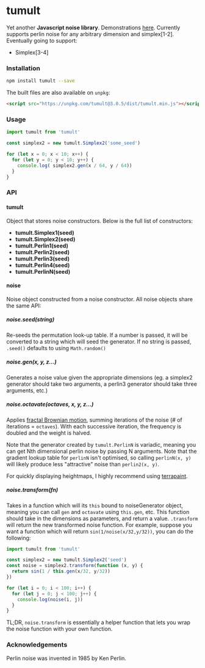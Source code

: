 # tumult

Yet another **Javascript noise library**. Demonstrations [here](http://scottyfillups.github.io/tumult). Currently supports perlin noise for any arbitrary dimension and simplex[1-2]. Eventually going to support:
* Simplex[3-4]

### Installation

```sh
npm install tumult --save
```

The built files are also available on `unpkg`:


```html
<script src="https://unpkg.com/tumult@3.0.5/dist/tumult.min.js"></script>
```

### Usage

```js
import tumult from 'tumult'

const simplex2 = new tumult.Simplex2('some_seed')

for (let x = 0; x < 10; x++) {
  for (let y = 0; y < 10; y++) {
    console.log( simplex2.gen(x / 64, y / 64))
  }
}
```

### API

#### tumult

Object that stores noise constructors. Below is the full list of constructors:

* **tumult.Simplex1(seed)**
* **tumult.Simplex2(seed)**
* **tumult.Perlin1(seed)**
* **tumult.Perlin2(seed)**
* **tumult.Perlin3(seed)**
* **tumult.Perlin4(seed)**
* **tumult.PerlinN(seed)**

#### noise

Noise object constructed from a noise constructor. All noise objects share the same API:

##### noise.seed(string)

Re-seeds the permutation look-up table. If a number is passed, it will be converted to a string which will seed the generator. If no string is passed, `.seed()` defaults to using `Math.random()`

##### noise.gen(x, y, z...)

Generates a noise value given the appropriate dimensions (eg. a simplex2 generator should take two arguments, a perlin3 generator should take three arguments, etc.)

##### noise.octavate(octaves, x, y, z...)

Applies [fractal Brownian motion](https://thebookofshaders.com/13/), summing iterations of the noise (# of iterations = `octaves`). With each successive iteration, the frequency is doubled and the weight is halved. 

Note that the generator created by `tumult.PerlinN` is variadic, meaning you can get Nth dimensional perlin noise by passing N arguments. Note that the gradient lookup table for `perlinN` isn't optimised, so calling `perlinN(x, y)` will likely produce less "attractive" noise than `perlin2(x, y)`.

For quickly displaying heightmaps, I highly recommend using [terrapaint](https://www.npmjs.com/package/terrapaint).

##### noise.transform(fn)

Takes in a function which will its `this` bound to noiseGenerator object, meaning you can call `gen` and `octavate` using `this.gen`, etc. This function should take in the dimensions as parameters, and return a value. `.transform` will return the new transformed noise function. For example, suppose you want a function which will return `sin(1/noise(x/32,y/32))`, you can do the following:

```js
import tumult from 'tumult'

const simplex2 = new tumult.Simplex2('seed')
const noise = simplex2.transform(function (x, y) {
  return sin(1 / this.gen(x/32, y/32))
})

for (let i = 0; i < 100; i++) {
  for (let j = 0; j < 100; j++) {
    console.log(noise(i, j))
  }
}
```

TL;DR, `noise.transform` is essentially a helper function that lets you wrap the noise function with your own function.

### Acknowledgements

Perlin noise was invented in 1985 by Ken Perlin.

